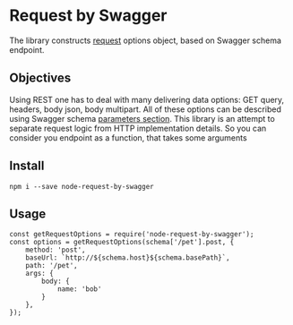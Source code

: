 # Request by Swagger

The library constructs [request](https://github.com/request/request) options object, based on Swagger schema endpoint.

## Objectives

Using REST one has to deal with many delivering data options: GET query, headers, body json, body multipart.
All of these options can be described using Swagger schema [parameters section](https://github.com/OAI/OpenAPI-Specification/blob/master/versions/2.0.md#parameterObject).
This library is an attempt to separate request logic from HTTP implementation details.
So you can consider you endpoint as a function, that takes some arguments

## Install

```
npm i --save node-request-by-swagger
```

## Usage

```
const getRequestOptions = require('node-request-by-swagger');
const options = getRequestOptions(schema['/pet'].post, {
    method: 'post',
    baseUrl: `http://${schema.host}${schema.basePath}`,
    path: '/pet',
    args: {
        body: {
            name: 'bob'
        }
    },
});

```